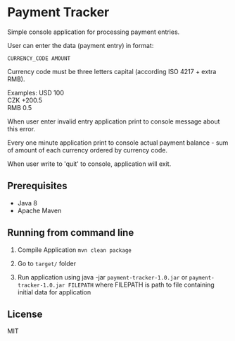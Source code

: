 # Payment Tracker

Simple console application for processing payment entries.

User can enter the data (payment entry) in format:
```
CURRENCY_CODE AMOUNT
```

Currency code must be three letters capital (according ISO 4217 + extra RMB).

Examples:
USD 100<br/>
CZK +200.5<br/>
RMB 0.5
 
When user enter invalid entry application print to console message about this error.

Every one minute application print to console actual payment balance - sum of amount of each currency ordered by currency code.

When user write to 'quit' to console, application will exit.

## Prerequisites
<ul>
    <li> Java 8 </li>
    <li> Apache Maven </li>
</ul>


## Running from command line
1. Compile Application
```mvn clean package```

2. Go to  ```target/``` folder

3. Run application using java -jar ```payment-tracker-1.0.jar``` or ```payment-tracker-1.0.jar FILEPATH``` where FILEPATH is path to file containing initial data for application
 

## License
MIT
